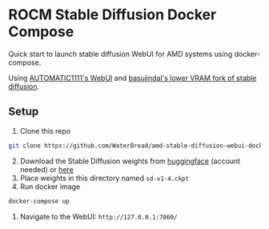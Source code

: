 # ROCM Stable Diffusion Docker Compose

Quick start to launch stable diffusion WebUI for AMD systems using docker-compose.

Using [AUTOMATIC1111's WebUI](https://github.com/AUTOMATIC1111/stable-diffusion-webui) and [basujindal's lower VRAM fork of stable diffusion](https://github.com/basujindal/stable-diffusion).

## Setup

1. Clone this repo

```bash
git clone https://github.com/WaterBread/amd-stable-diffusion-webui-docker
```

2. Download the Stable Diffusion weights from [huggingface](https://huggingface.co/CompVis/stable-diffusion-v-1-4-original) (account needed) or [here](https://drive.yerf.org/wl/?id=EBfTrmcCCUAGaQBXVIj5lJmEhjoP1tgl)
1. Place weights in this directory named `sd-v1-4.ckpt`
1. Run docker image
```bash
docker-compose up
```
1. Navigate to the WebUI: `http://127.0.0.1:7860/`
